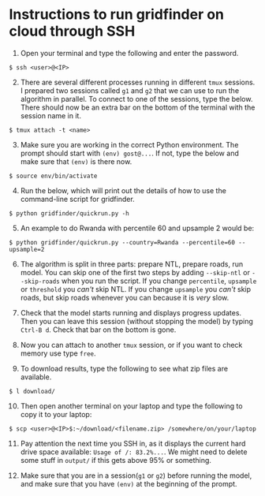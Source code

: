 # Instructions to run gridfinder on cloud through SSH

1. Open your terminal and type the following and enter the password.
```
$ ssh <user>@<IP>
```

2. There are several different processes running in different `tmux` sessions. I prepared two sessions called `g1` and `g2` that we can use to run the algorithm in parallel. To connect to one of the sessions, type the below. There should now be an extra bar on the bottom of the terminal with the session name in it.
```
$ tmux attach -t <name>
```

3. Make sure you are working in the correct Python environment. The prompt should start with `(env) gost@...`. If not, type the below and make sure that `(env)` is there now.
```
$ source env/bin/activate
```

4. Run the below, which will print out the details of how to use the command-line script for gridfinder.
```
$ python gridfinder/quickrun.py -h
```

5. An example to do Rwanda with percentile 60 and upsample 2 would be:
```
$ python gridfinder/quickrun.py --country=Rwanda --percentile=60 --upsample=2
```

6. The algorithm is split in three parts: prepare NTL, prepare roads, run model. You can skip one of the first two steps by adding `--skip-ntl` or `--skip-roads` when you run the script. If you change `percentile`, `upsample` or `threshold` you *can't* skip NTL. If you change `upsample` you *can't* skip roads, but skip roads whenever you can because it is *very* slow.

7. Check that the model starts running and displays progress updates. Then you can leave this session (without stopping the model) by typing `Ctrl-B d`. Check that bar on the bottom is gone. 

8. Now you can attach to another `tmux` session, or if you want to check memory use type `free`.

9. To download results, type the following to see what zip files are available.
```
$ l download/
```

10. Then open another terminal on your laptop and type the following to copy it to your laptop:
```
$ scp <user>@<IP>$:~/download/<filename.zip> /somewhere/on/your/laptop
```

11. Pay attention the next time you SSH in, as it displays the current hard drive space available: `Usage of /: 83.2%...`. We might need to delete some stuff in `output/` if this gets above 95% or something.

12. Make sure that you are in a session(`g1` or `g2`) before running the model, and make sure that you have `(env)` at the beginning of the prompt.
